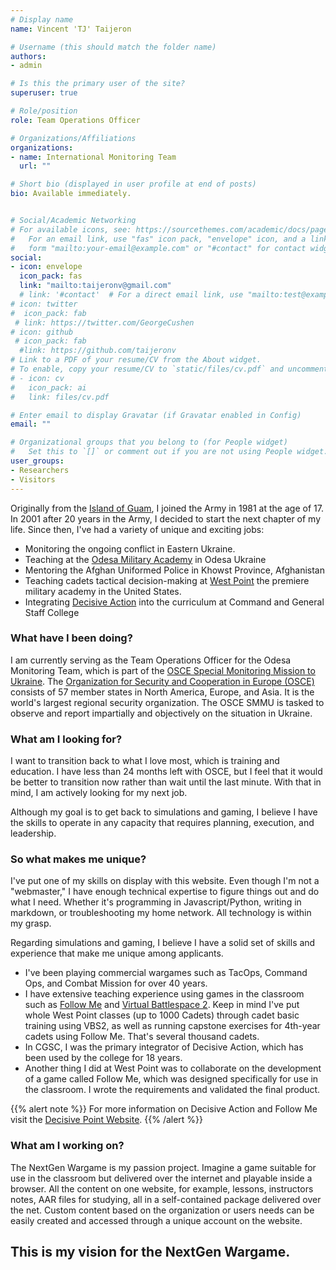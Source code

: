 ```yaml
---
# Display name
name: Vincent 'TJ' Taijeron

# Username (this should match the folder name)
authors:
- admin

# Is this the primary user of the site?
superuser: true

# Role/position
role: Team Operations Officer

# Organizations/Affiliations
organizations:
- name: International Monitoring Team
  url: ""

# Short bio (displayed in user profile at end of posts)
bio: Available immediately.


# Social/Academic Networking
# For available icons, see: https://sourcethemes.com/academic/docs/page-builder/#icons
#   For an email link, use "fas" icon pack, "envelope" icon, and a link in the
#   form "mailto:your-email@example.com" or "#contact" for contact widget.
social:
- icon: envelope
  icon_pack: fas
  link: "mailto:taijeronv@gmail.com"
  # link: '#contact'  # For a direct email link, use "mailto:test@example.org".
# icon: twitter
#  icon_pack: fab
 # link: https://twitter.com/GeorgeCushen
# icon: github
 # icon_pack: fab
  #link: https://github.com/taijeronv
# Link to a PDF of your resume/CV from the About widget.
# To enable, copy your resume/CV to `static/files/cv.pdf` and uncomment the lines below.
# - icon: cv
#   icon_pack: ai
#   link: files/cv.pdf

# Enter email to display Gravatar (if Gravatar enabled in Config)
email: ""

# Organizational groups that you belong to (for People widget)
#   Set this to `[]` or comment out if you are not using People widget.
user_groups:
- Researchers
- Visitors
---
```


Originally from the [Island of Guam](https://en.wikipedia.org/wiki/Guam), I joined the Army in 1981 at the age of 17.
In 2001 after 20 years in the Army, I decided to start the next chapter of my
life.  Since then, I've had a variety of unique and exciting jobs:

- Monitoring the ongoing conflict in Eastern Ukraine.
- Teaching at the [Odesa Military Academy](https://en.wikipedia.org/wiki/Odessa_Military_Academy) in Odesa Ukraine
- Mentoring the Afghan Uniformed Police in Khowst Province, Afghanistan
- Teaching cadets tactical decision-making at [West Point](https://www.westpoint.edu/military/department-of-military-instruction/simulation-center) the premiere military academy in the United States.
- Integrating [Decisive Action](http://decisive-point.com/decisive-action/) into the curriculum at Command and General Staff College

### What have I been doing?
I am currently serving as the Team Operations Officer for the Odesa Monitoring
Team, which is part of the [OSCE Special Monitoring Mission to Ukraine](https://www.osce.org/special-monitoring-mission-to-ukraine). The
[Organization for Security and Cooperation in Europe (OSCE)](https://www.osce.org/whatistheosce/factsheet) consists of 57 member
states in North America, Europe, and Asia. It is the world's largest
regional security organization.  The OSCE SMMU is tasked to observe and report impartially and objectively on the situation in Ukraine.

### What am I looking for?
I want to transition back to what I love most, which is training and education. I
have less than 24 months left with OSCE, but I feel that it would be better to
transition now rather than wait until the last minute. With that in mind, I am actively
looking for my next job.

Although my goal is to get back to simulations and gaming, I believe I have the
skills to operate in any capacity that requires planning, execution, and
leadership.

### So what makes me unique?
I've put one of my skills on display with this website. Even though I'm not a
"webmaster," I have enough technical expertise to figure things out and do what I
need. Whether it's programming in Javascript/Python, writing in markdown, or
troubleshooting my home network. All technology is within my grasp.

Regarding simulations and gaming, I believe I have a solid set of skills
and experience that make me unique among applicants.
- I've been playing commercial wargames such as TacOps, Command Ops, and Combat
  Mission for over 40 years.
- I have extensive teaching experience using games in the classroom such as
  [Follow Me](http://decisive-point.com/follow-me/) and [Virtual Battlespace 2](https://bisimulations.com/products/vbs3). Keep in mind I've put whole West Point
  classes (up to 1000 Cadets) through cadet basic training using VBS2, as well
  as running capstone exercises for 4th-year cadets using Follow Me. That's
  several thousand cadets.
- In CGSC, I was the primary integrator of Decisive Action, which has been used
  by the college for 18 years.
- Another thing I did at West Point was to collaborate on the development of a
  game called Follow Me, which was designed specifically for use in the
  classroom. I wrote the requirements and validated the final product.

{{% alert note %}}
For more information on Decisive Action and Follow Me visit the [Decisive Point Website](http://decisive-point.com/).
{{% /alert %}}

### What am I working on?
The NextGen Wargame is my passion project. Imagine a game suitable for use in
the classroom but delivered over the internet and playable inside a browser. All
the content on one website, for example, lessons, instructors notes, AAR files
for studying, all in a self-contained package delivered over the net. Custom
content based on the organization or users needs can be easily created and
accessed through a unique account on the website.  

## This is my vision for the NextGen Wargame.

